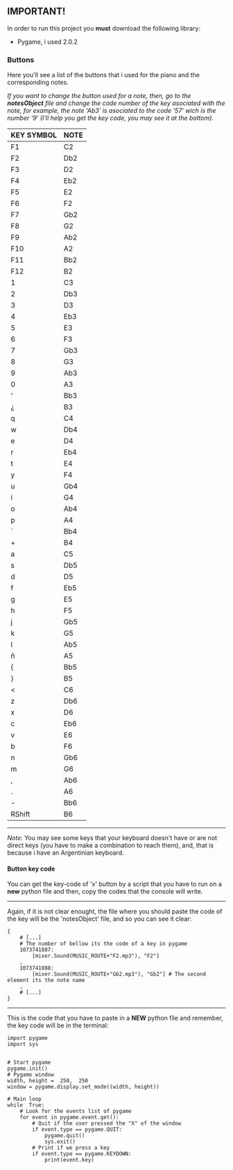 
## IMPORTANT!

In order to run this project you **must** download the following library:
- Pygame, i used 2.0.2

### Buttons

Here you'll see a list of the buttons that i used for the piano and the corresponding notes.

*If you want to change the button used for a note, then, go to the **notesObject** file and change the code number of the key asociated with the note, for example, the note 'Ab3' is asociated to the code '57' wich is the number '9' (I'll help you get the key code, you may see it at the bottom).*


| KEY SYMBOL| NOTE |
|---|---|
| F1 | C2 |
| F2 | Db2 |
| F3 | D2 |
| F4 | Eb2 |
| F5 | E2 |
| F6 | F2 |
| F7 | Gb2 |
| F8 | G2 |
| F9 | Ab2 |
| F10 | A2 |
| F11 | Bb2 |
| F12 | B2 |
| 1 | C3 |
| 2 | Db3 |
| 3 | D3 |
| 4 | Eb3 |
| 5 | E3 |
| 6 | F3 |
| 7 | Gb3 |
| 8 | G3 |
| 9 | Ab3 |
| 0 | A3 |
| ' | Bb3 |
| ¿ | B3 |
| q | C4 |
| w | Db4 |
| e | D4 |
| r | Eb4 |
| t | E4 |
| y | F4 |
| u | Gb4 |
| i | G4 |
| o | Ab4 |
| p | A4 |
| ´ | Bb4 |
| + | B4 |
| a | C5 |
| s | Db5 |
| d | D5 |
| f | Eb5 |
| g | E5 |
| h | F5 |
| j | Gb5 |
| k | G5 |
| l | Ab5 |
| ñ | A5 |
| { | Bb5 |
| } | B5 |
| < | C6 |
| z | Db6 |
| x | D6 |
| c | Eb6 |
| v | E6 |
| b | F6 |
| n | Gb6 |
| m | G6 |
| , | Ab6 |
| . | A6 |
| - | Bb6 |
| RShift | B6 |
---
*Note:* You may see some keys that your keyboard doesn't have or are not direct keys (you have to make a combination to reach them), and, that is because i have an Argentinian keyboard.


####  Button key code

You can get the key-code of 'x' button by a script that you have to run on a **new** python file and then, copy the codes that the console will write.

---
Again, if it is not clear enought, the file where you should paste the code of the key will be the 'notesObject' file, and so you can see it clear:
```
{
	# [...]
	# The number of bellow its the code of a key in pygame   
	1073741887: 
        [mixer.Sound(MUSIC_ROUTE+"F2.mp3"), "F2"]
    ,
    1073741888: 
	    [mixer.Sound(MUSIC_ROUTE+"Gb2.mp3"), "Gb2"] # The second element its the note name
    ,
	# [...]
}
```
---

This is the code that you have to paste in a **NEW** python file and remember, the key code will be in the terminal:
```
import pygame
import sys  


# Start pygame
pygame.init()
# Pygame window
width, height =  250,  250
window = pygame.display.set_mode((width, height))

# Main loop
while  True:
	# Look for the events list of pygame
	for event in pygame.event.get():
		# Quit if the user pressed the "X" of the window
		if event.type == pygame.QUIT:
			pygame.quit()
			sys.exit()
		# Print if we press a key
		if event.type == pygame.KEYDOWN:
			print(event.key)
```
